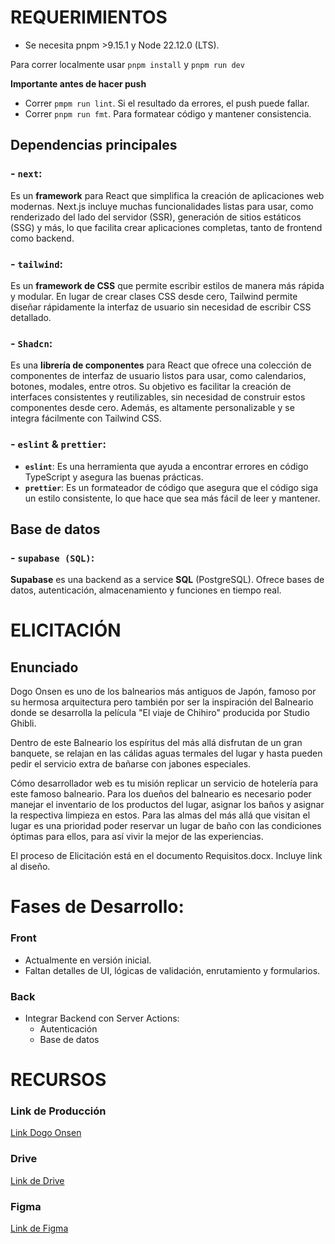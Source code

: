 # REQUERIMIENTOS

- Se necesita pnpm >9.15.1 y Node 22.12.0 (LTS).

Para correr localmente usar `pnpm install` y `pnpm run dev`

**Importante antes de hacer push**

- Correr `pmpm run lint`. Si el resultado da errores, el push puede fallar.
- Correr `pnpm run fmt`. Para formatear código y mantener consistencia.

## Dependencias principales

### - `next`:

Es un **framework** para React que simplifica la creación de aplicaciones web modernas. Next.js incluye muchas funcionalidades listas para usar, como renderizado del lado del servidor (SSR), generación de sitios estáticos (SSG) y más, lo que facilita crear aplicaciones completas, tanto de frontend como backend.

### - `tailwind`:

Es un **framework de CSS** que permite escribir estilos de manera más rápida y modular. En lugar de crear clases CSS desde cero, Tailwind permite diseñar rápidamente la interfaz de usuario sin necesidad de escribir CSS detallado.

### - `Shadcn`:

Es una **librería de componentes** para React que ofrece una colección de componentes de interfaz de usuario listos para usar, como calendarios, botones, modales, entre otros. Su objetivo es facilitar la creación de interfaces consistentes y reutilizables, sin necesidad de construir estos componentes desde cero. Además, es altamente personalizable y se integra fácilmente con Tailwind CSS.

### - `eslint` & `prettier`:

- **`eslint`**: Es una herramienta que ayuda a encontrar errores en código TypeScript y asegura las buenas prácticas.
- **`prettier`**: Es un formateador de código que asegura que el código siga un estilo consistente, lo que hace que sea más fácil de leer y mantener.

## Base de datos

### - `supabase (SQL)`:

**Supabase** es una backend as a service **SQL** (PostgreSQL). Ofrece bases de datos, autenticación, almacenamiento y funciones en tiempo real.

# ELICITACIÓN

## Enunciado

Dogo Onsen es uno de los balnearios más antiguos de Japón, famoso por su hermosa arquitectura pero también por ser la inspiración del Balneario donde se desarrolla la película "El viaje de Chihiro" producida por Studio Ghibli.

Dentro de este Balneario los espíritus del más allá disfrutan de un gran banquete, se relajan en las cálidas aguas termales del lugar y hasta pueden pedir el servicio extra de bañarse con jabones especiales.

Cómo desarrollador web es tu misión replicar un servicio de hotelería para este famoso balneario. Para los dueños del balneario es necesario poder manejar el inventario de los productos del lugar, asignar los baños y asignar la respectiva limpieza en estos. Para las almas del más allá que visitan el lugar es una prioridad poder reservar un lugar de baño con las condiciones óptimas para ellos, para así vivir la mejor de las experiencias.

El proceso de Elicitación está en el documento Requisitos.docx. Incluye link al diseño.

# Fases de Desarrollo:

### Front

- Actualmente en versión inicial.
- Faltan detalles de UI, lógicas de validación, enrutamiento y formularios.

### Back

- Integrar Backend con Server Actions:
  - Autenticación
  - Base de datos

# RECURSOS

### Link de Producción

[Link Dogo Onsen](https://dogo-onsen.vercel.app/)

### Drive

[Link de Drive](https://drive.google.com/drive/folders/1cESwxwmal_bX_WRkxD5H4oVLPwAX0utH?usp=drive_link)

### Figma

[Link de Figma](https://www.figma.com/design/SpvcNni6VqLz8TlPPqKX6N/Dogo-Onsen-Mockups?m=auto&t=11pQd1QHvepSuTXR-6)
